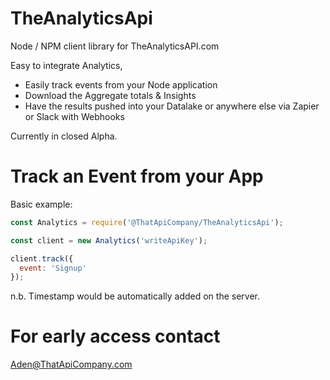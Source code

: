 # TheAnalyticsApi
Node / NPM client library for TheAnalyticsAPI.com

Easy to integrate Analytics, 

- Easily track events from your Node application
- Download the Aggregate totals & Insights
- Have the results pushed into your Datalake or anywhere else via Zapier or Slack with Webhooks

Currently in closed Alpha.

# Track an Event from your App

Basic example:
```javascript
const Analytics = require('@ThatApiCompany/TheAnalyticsApi');

const client = new Analytics('writeApiKey');

client.track({
  event: 'Signup'
});
```
n.b. Timestamp would be automatically added on the server.

# For early access contact

Aden@ThatApiCompany.com